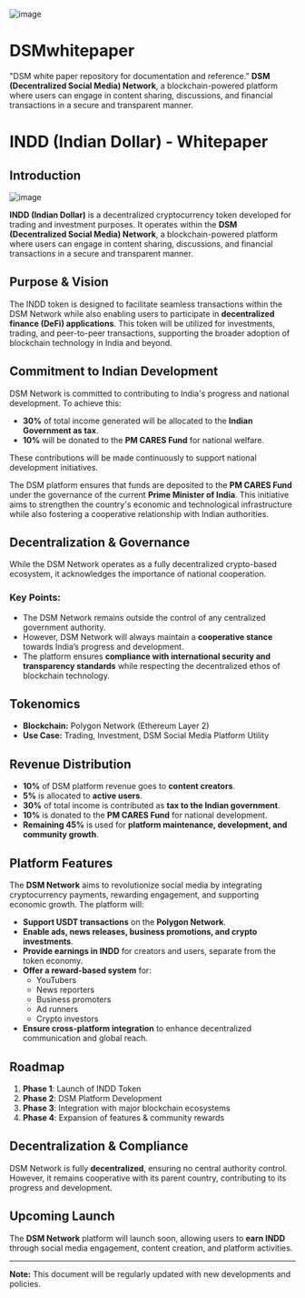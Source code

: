 ![image](https://github.com/user-attachments/assets/4bf7aaf0-ee8b-4925-9847-b821c517b7ed)
# DSMwhitepaper
"DSM white paper repository for documentation and reference."
 **DSM (Decentralized Social Media) Network**, a blockchain-powered platform where users can engage in content sharing, discussions, and financial transactions in a secure and transparent manner.

# INDD (Indian Dollar) - Whitepaper

## Introduction
![image](https://github.com/user-attachments/assets/532bb0d8-1dca-4682-b15b-6d4c4b774b8a)


**INDD (Indian Dollar)** is a decentralized cryptocurrency token developed for trading and investment purposes. It operates within the **DSM (Decentralized Social Media) Network**, a blockchain-powered platform where users can engage in content sharing, discussions, and financial transactions in a secure and transparent manner.

## Purpose & Vision

The INDD token is designed to facilitate seamless transactions within the DSM Network while also enabling users to participate in **decentralized finance (DeFi) applications**. This token will be utilized for investments, trading, and peer-to-peer transactions, supporting the broader adoption of blockchain technology in India and beyond.

## Commitment to Indian Development

DSM Network is committed to contributing to India's progress and national development. To achieve this:

- **30%** of total income generated will be allocated to the **Indian Government as tax**.
- **10%** will be donated to the **PM CARES Fund** for national welfare.

These contributions will be made continuously to support national development initiatives.

The DSM platform ensures that funds are deposited to the **PM CARES Fund** under the governance of the current **Prime Minister of India**. This initiative aims to strengthen the country's economic and technological infrastructure while also fostering a cooperative relationship with Indian authorities.

## Decentralization & Governance

While the DSM Network operates as a fully decentralized crypto-based ecosystem, it acknowledges the importance of national cooperation.

### Key Points:
- The DSM Network remains outside the control of any centralized government authority.
- However, DSM Network will always maintain a **cooperative stance** towards India’s progress and development.
- The platform ensures **compliance with international security and transparency standards** while respecting the decentralized ethos of blockchain technology.

## Tokenomics

- **Blockchain:** Polygon Network (Ethereum Layer 2)
- **Use Case:** Trading, Investment, DSM Social Media Platform Utility

## Revenue Distribution

- **10%** of DSM platform revenue goes to **content creators**.
- **5%** is allocated to **active users**.
- **30%** of total income is contributed as **tax to the Indian government**.
- **10%** is donated to the **PM CARES Fund** for national development.
- **Remaining 45%** is used for **platform maintenance, development, and community growth**.

## Platform Features

The **DSM Network** aims to revolutionize social media by integrating cryptocurrency payments, rewarding engagement, and supporting economic growth. The platform will:

- **Support USDT transactions** on the **Polygon Network**.
- **Enable ads, news releases, business promotions, and crypto investments**.
- **Provide earnings in INDD** for creators and users, separate from the token economy.
- **Offer a reward-based system** for:
  - YouTubers
  - News reporters
  - Business promoters
  - Ad runners
  - Crypto investors
- **Ensure cross-platform integration** to enhance decentralized communication and global reach.

## Roadmap

1. **Phase 1**: Launch of INDD Token
2. **Phase 2**: DSM Platform Development
3. **Phase 3**: Integration with major blockchain ecosystems
4. **Phase 4**: Expansion of features & community rewards

## Decentralization & Compliance

DSM Network is fully **decentralized**, ensuring no central authority control. However, it remains cooperative with its parent country, contributing to its progress and development.

## Upcoming Launch

The **DSM Network** platform will launch soon, allowing users to **earn INDD** through social media engagement, content creation, and platform activities.

---

**Note:** This document will be regularly updated with new developments and policies.


